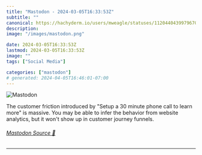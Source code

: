 ```yaml
---
title: "Mastodon - 2024-03-05T16:33:53Z"
subtitle: ""
canonical: https://hachyderm.io/users/mweagle/statuses/112044043997967008
description:
image: "/images/mastodon.png"

date: 2024-03-05T16:33:53Z
lastmod: 2024-03-05T16:33:53Z
image: ""
tags: ["Social Media"]

categories: ["mastodon"]
# generated: 2024-04-05T16:46:01-07:00
---
```

![Mastodon](/images/mastodon.png)

<p>The customer friction introduced by &quot;Setup a 30 minute phone call to learn more&quot; is massive. You may be able to infer the behavior from website analytics, but it won&#39;t show up in customer journey funnels.</p>


###### [Mastodon Source 🐘](https://hachyderm.io/@mweagle/112044043997967008)

___

